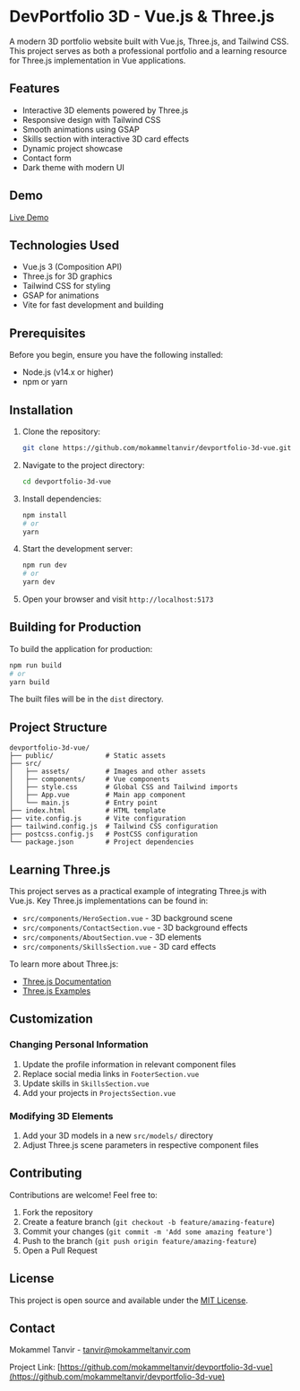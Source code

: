 # DevPortfolio 3D - Vue.js & Three.js

A modern 3D portfolio website built with Vue.js, Three.js, and Tailwind CSS. This project serves as both a professional portfolio and a learning resource for Three.js implementation in Vue applications.

## Features

- Interactive 3D elements powered by Three.js
- Responsive design with Tailwind CSS
- Smooth animations using GSAP
- Skills section with interactive 3D card effects
- Dynamic project showcase
- Contact form
- Dark theme with modern UI

## Demo

[Live Demo](https://mokammeltanvir.com)

## Technologies Used

- Vue.js 3 (Composition API)
- Three.js for 3D graphics
- Tailwind CSS for styling
- GSAP for animations
- Vite for fast development and building

## Prerequisites

Before you begin, ensure you have the following installed:
- Node.js (v14.x or higher)
- npm or yarn

## Installation

1. Clone the repository:
   ```bash
   git clone https://github.com/mokammeltanvir/devportfolio-3d-vue.git
   ```

2. Navigate to the project directory:
   ```bash
   cd devportfolio-3d-vue
   ```

3. Install dependencies:
   ```bash
   npm install
   # or
   yarn
   ```

4. Start the development server:
   ```bash
   npm run dev
   # or
   yarn dev
   ```

5. Open your browser and visit `http://localhost:5173`

## Building for Production

To build the application for production:

```bash
npm run build
# or
yarn build
```

The built files will be in the `dist` directory.

## Project Structure

```
devportfolio-3d-vue/
├── public/             # Static assets
├── src/
│   ├── assets/         # Images and other assets
│   ├── components/     # Vue components
│   ├── style.css       # Global CSS and Tailwind imports
│   ├── App.vue         # Main app component
│   └── main.js         # Entry point
├── index.html          # HTML template
├── vite.config.js      # Vite configuration
├── tailwind.config.js  # Tailwind CSS configuration
├── postcss.config.js   # PostCSS configuration
└── package.json        # Project dependencies
```

## Learning Three.js

This project serves as a practical example of integrating Three.js with Vue.js. Key Three.js implementations can be found in:

- `src/components/HeroSection.vue` - 3D background scene
- `src/components/ContactSection.vue` - 3D background effects
- `src/components/AboutSection.vue` - 3D elements
- `src/components/SkillsSection.vue` - 3D card effects

To learn more about Three.js:
- [Three.js Documentation](https://threejs.org/docs/)
- [Three.js Examples](https://threejs.org/examples/)

## Customization

### Changing Personal Information

1. Update the profile information in relevant component files
2. Replace social media links in `FooterSection.vue`
3. Update skills in `SkillsSection.vue`
4. Add your projects in `ProjectsSection.vue`

### Modifying 3D Elements

1. Add your 3D models in a new `src/models/` directory
2. Adjust Three.js scene parameters in respective component files

## Contributing

Contributions are welcome! Feel free to:

1. Fork the repository
2. Create a feature branch (`git checkout -b feature/amazing-feature`)
3. Commit your changes (`git commit -m 'Add some amazing feature'`)
4. Push to the branch (`git push origin feature/amazing-feature`)
5. Open a Pull Request

## License

This project is open source and available under the [MIT License](LICENSE).

## Contact

Mokammel Tanvir - [tanvir@mokammeltanvir.com](mailto:tanvir@mokammeltanvir.com)

Project Link: [https://github.com/mokammeltanvir/devportfolio-3d-vue](https://github.com/mokammeltanvir/devportfolio-3d-vue)

